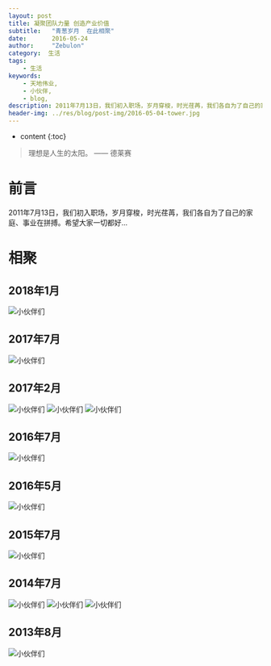 ```yaml
---
layout: post
title: 凝聚团队力量 创造产业价值
subtitle:   "青葱岁月  在此相聚"
date:       2016-05-24
author:     "Zebulon"
category:  生活
tags:
    - 生活
keywords:
    - 天地伟业,
    - 小伙伴,
    - blog,
description: 2011年7月13日，我们初入职场，岁月穿梭，时光荏苒，我们各自为了自己的家庭、事业在拼搏。希望大家一切都好...
header-img: ../res/blog/post-img/2016-05-04-tower.jpg
---
```

* content
{:toc}

>  理想是人生的太阳。 —— 德莱赛

# 前言
2011年7月13日，我们初入职场，岁月穿梭，时光荏苒，我们各自为了自己的家庭、事业在拼搏。希望大家一切都好...

# 相聚

## 2018年1月

![小伙伴们](../res/blog/post-img/tiandy-20180126.JPG)

## 2017年7月

![小伙伴们](../res/blog/post-img/tiandy-20170724.jpg)

## 2017年2月

![小伙伴们](../res/blog/post-img/tiandy-20170210-1.jpg)
![小伙伴们](../res/blog/post-img/tiandy-20170210-2.jpg)
![小伙伴们](../res/blog/post-img/tiandy-20170210-3.jpg)


## 2016年7月

![小伙伴们](../res/blog/post-img/tiandy-20160716.jpg)

## 2016年5月

![小伙伴们](../res/blog/post-img/tiandy-20160521-mini.jpg)

## 2015年7月

![小伙伴们](../res/blog/post-img/tiandy-20150713-mini.jpg)

## 2014年7月

![小伙伴们](../res/blog/post-img/tiandy-20140713-mini.jpg)
![小伙伴们](../res/blog/post-img/tiandy-20140713-2-mini.jpg)
![小伙伴们](../res/blog/post-img/tiandy-20140713-3-mini.jpg)

## 2013年8月

![小伙伴们](../res/blog/post-img/tiandy-201308-mini.jpg)







